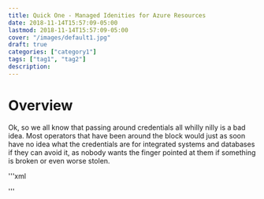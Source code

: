 ```yaml
---
title: Quick One - Managed Idenities for Azure Resources
date: 2018-11-14T15:57:09-05:00
lastmod: 2018-11-14T15:57:09-05:00
cover: "/images/default1.jpg"
draft: true
categories: ["category1"]
tags: ["tag1", "tag2"]
description:
---
```

# Overview
Ok, so we all know that passing around credentials all whilly nilly is a bad idea. Most operators that have been around the block would just as soon have no idea what the credentials are for integrated systems and databases if they can avoid it, as nobody wants the finger pointed at them if something is broken or even worse stolen.


'''xml
  <connectionStrings>
    <add name="Jabbr" connectionString="Server=tcp:<DBSERVERNAME>.database.windows.net,1433;Database=<DBNAME>;" providerName="System.Data.SqlClient" />
    
  </connectionStrings>
  <appSettings>
    <!--Managed Identity Settings-->
    <add key="jabbr:useDBManagedIdentity" value="true" />
    <add key="jabbr:dbManagedIdentityClientID" value="<Managed Identity Client ID>" />
'''